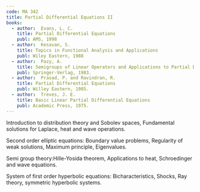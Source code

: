 ```yaml
---
code: MA 342
title: Partial Differential Equations II
books:
  - author:  Evans, L. C.
    title: Partial Differential Equations
    publ: AMS, 1998
  - author:  Kesavan, S.
    title: Topics in Functional Analysis and Applications
    publ: Wiley Eastern, 1988
  - author:  Pazy, A.
    title: Semigroups of Linear Operators and Applications to Partial Differential Equations
    publ: Springer-Verlag, 1983.
  - author:  Prasad, P. and Ravindran, R.
    title: Partial Differential Equations
    publ: Willey Eastern, 1985.
  - author:  Treves, J. E.
    title: Basic Linear Partial Differential Equations
    publ: Academic Press, 1975.
---
```

Introduction to distribution theory and Sobolev spaces, Fundamental solutions
for Laplace, heat and wave operations.

Second order elliptic equations: Boundary value problems, Regularity of weak
solutions, Maximum principle, Eigenvalues.

Semi group theory:Hille-Yosida theorem, Applications to heat, Schroedinger and
wave equations.

System of first order hyperbolic equations: Bicharacteristics, Shocks, Ray
theory, symmetric hyperbolic systems.


   
